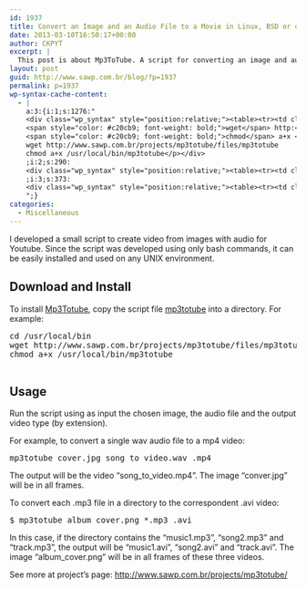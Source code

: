 ```yaml
---
id: 1937
title: Convert an Image and an Audio File to a Movie in Linux, BSD or other UNIX-like
date: 2013-03-10T16:50:17+00:00
author: CKPYT
excerpt: |
  This post is about Mp3ToTube. A script for converting an image and audio to a video. Using only bash commands, this script allows you to generate a single music or an entire album in a format acceptable by Youtube.
layout: post
guid: http://www.sawp.com.br/blog/?p=1937
permalink: p=1937
wp-syntax-cache-content:
  - |
    a:3:{i:1;s:1276:"
    <div class="wp_syntax" style="position:relative;"><table><tr><td class="code"><pre class="bash" style="font-family:monospace;"><span style="color: #7a0874; font-weight: bold;">cd</span> <span style="color: #000000; font-weight: bold;">/</span>usr<span style="color: #000000; font-weight: bold;">/</span>local<span style="color: #000000; font-weight: bold;">/</span>bin
    <span style="color: #c20cb9; font-weight: bold;">wget</span> http:<span style="color: #000000; font-weight: bold;">//</span>www.sawp.com.br<span style="color: #000000; font-weight: bold;">/</span>projects<span style="color: #000000; font-weight: bold;">/</span>mp3totube<span style="color: #000000; font-weight: bold;">/</span>files<span style="color: #000000; font-weight: bold;">/</span>mp3totube
    <span style="color: #c20cb9; font-weight: bold;">chmod</span> a+x <span style="color: #000000; font-weight: bold;">/</span>usr<span style="color: #000000; font-weight: bold;">/</span>local<span style="color: #000000; font-weight: bold;">/</span>bin<span style="color: #000000; font-weight: bold;">/</span>mp3totube</pre></td></tr></table><p class="theCode" style="display:none;">cd /usr/local/bin
    wget http://www.sawp.com.br/projects/mp3totube/files/mp3totube
    chmod a+x /usr/local/bin/mp3totube</p></div>
    ;i:2;s:290:
    <div class="wp_syntax" style="position:relative;"><table><tr><td class="code"><pre class="bash" style="font-family:monospace;"> mp3totube cover.jpg song_to_video.wav .mp4</pre></td></tr></table><p class="theCode" style="display:none;"> mp3totube cover.jpg song_to_video.wav .mp4</p></div>
    ;i:3;s:373:
    <div class="wp_syntax" style="position:relative;"><table><tr><td class="code"><pre class="bash" style="font-family:monospace;"><span style="color: #666666;">$ </span>mp3totube album_cover.png <span style="color: #000000; font-weight: bold;">*</span>.mp3 .avi</pre></td></tr></table><p class="theCode" style="display:none;">$ mp3totube album_cover.png *.mp3 .avi</p></div>
    ";}
categories:
  - Miscellaneous
---
```

I developed a small script to create video from images with audio for Youtube. Since the script was developed using only bash commands, it can be easily installed and used on any UNIX environment.

## Download and Install

To install <a href="http://www.sawp.com.br/projects/mp3totube/" target="_blank">Mp3Totube</a>, copy the script file <a href="http://www.sawp.com.br/projects/mp3totube/files/mp3totube" target="_blank">mp3totube</a> into a directory. For example:

<pre lang="bash">cd /usr/local/bin
wget http://www.sawp.com.br/projects/mp3totube/files/mp3totube
chmod a+x /usr/local/bin/mp3totube
  </pre></p> 

## Usage

Run the script using as input the chosen image, the audio file and the output video type (by extension). 

For example, to convert a single wav audio file to a mp4 video: 

<pre lang="bash">mp3totube cover.jpg song_to_video.wav .mp4</pre>

The output will be the video &#8220;song\_to\_video.mp4&#8221;. The image &#8220;conver.jpg&#8221; will be in all frames. 

To convert each .mp3 file in a directory to the correspondent .avi video: 

<pre lang="bash">$ mp3totube album_cover.png *.mp3 .avi</pre>

In this case, if the directory contains the &#8220;music1.mp3&#8221;, &#8220;song2.mp3&#8221; and &#8220;track.mp3&#8221;, the output will be &#8220;music1.avi&#8221;, &#8220;song2.avi&#8221; and &#8220;track.avi&#8221;. The image &#8220;album_cover.png&#8221; will be in all frames of these three videos. 

See more at project&#8217;s page: <a href="http://www.sawp.com.br/projects/mp3totube/" target="_blank">http://www.sawp.com.br/projects/mp3totube/</a>
